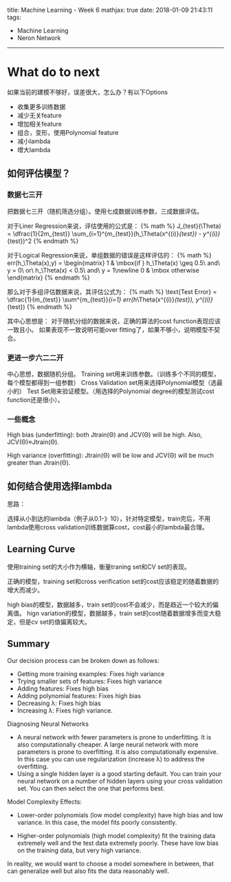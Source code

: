 title: Machine Learning - Week 6
mathjax: true
date: 2018-01-09 21:43:11
tags:
- Machine Learning
- Neron Network
---

# What do to next

如果当前的建模不够好，误差很大，怎么办？有以下Options

* 收集更多训练数据
* 减少无关feature
* 增加相关feature
* 组合，变形，使用Polynomial feature
* 减小lambda
* 增大lambda

## 如何评估模型？

### 数据七三开

把数据七三开（随机筛选分组）。使用七成数据训练参数，三成数据评估。

对于Liner Regression来说，评估使用的公式是：
{% math %}
J_{test}(\Theta) = \dfrac{1}{2m_{test}} \sum_{i=1}^{m_{test}}(h_\Theta(x^{(i)}_{test}) - y^{(i)}_{test})^2
{% endmath %}

对于Logical Regression来说，单组数据的错误是这样评估的：
{% math %}
err(h_\Theta(x),y) = \begin{matrix} 1 & \mbox{if } h_\Theta(x) \geq 0.5\ and\ y = 0\ or\ h_\Theta(x) < 0.5\ and\ y = 1\newline 0 & \mbox otherwise \end{matrix}
{% endmath %}

那么对于多组评估数据来说，其评估公式为：
{% math %}
\text{Test Error} = \dfrac{1}{m_{test}} \sum^{m_{test}}_{i=1} err(h_\Theta(x^{(i)}_{test}), y^{(i)}_{test})
{% endmath %}

其中心思想是：
对于随机分组的数据来说，正确的算法的cost function表现应该一致且小。 如果表现不一致说明可能over fitting了，如果不够小，说明模型不契合。

### 更进一步六二二开


中心思想，数据随机分组。
Training set用来训练参数。（训练多个不同的模型，每个模型都得到一组参数）
Cross Validation set用来选择Polynomial模型（选最小的）
Test Set用来验证模型。（用选择的Polynomial degree的模型测试cost function还是很小）。


### 一些概念



High bias (underfitting): both Jtrain(Θ) and JCV(Θ) will be high. Also, JCV(Θ)≈Jtrain(Θ).

High variance (overfitting): Jtrain(Θ) will be low and JCV(Θ) will be much greater than Jtrain(Θ).

## 如何结合使用选择lambda

思路：

选择从小到达的lambda（例子从0.1-》10），针对特定模型，train完后，不用lambda使用cross validation训练数据算cost，cost最小的lambda最合理。

## Learning Curve

使用training set的大小作为横轴，衡量traning set和CV set的表现。

正确的模型，training set和cross verification set的cost应该稳定的随着数据的增大而减少。

high bias的模型，数据越多，train set的cost不会减少，而是趋近一个较大的偏离值。
hign variation的模型，数据越多，train set的cost随着数据增多而变大稳定，但是cv set的值偏离较大。


## Summary
Our decision process can be broken down as follows:

* Getting more training examples: Fixes high variance
* Trying smaller sets of features: Fixes high variance
* Adding features: Fixes high bias
* Adding polynomial features: Fixes high bias
* Decreasing λ: Fixes high bias
* Increasing λ: Fixes high variance.

Diagnosing Neural Networks

* A neural network with fewer parameters is prone to underfitting. It is also computationally cheaper.
A large neural network with more parameters is prone to overfitting. It is also computationally expensive. In this case you can use regularization (increase λ) to address the overfitting.
* Using a single hidden layer is a good starting default. You can train your neural network on a number of hidden layers using your cross validation set. You can then select the one that performs best.


Model Complexity Effects:

* Lower-order polynomials (low model complexity) have high bias and low variance. In this case, the model fits poorly consistently.

* Higher-order polynomials (high model complexity) fit the training data extremely well and the test data extremely poorly. These have low bias on the training data, but very high variance.

In reality, we would want to choose a model somewhere in between, that can generalize well but also fits the data reasonably well.
